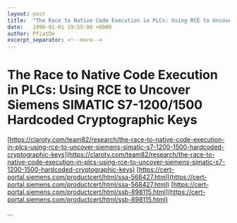 ```yaml
---
layout: post
title:  "The Race to Native Code Execution in PLCs: Using RCE to Uncover Siemens SIMATIC S7-1200/1500 Hardcoded Cryptographic Keys"
date:   1990-01-01 19:55:00 +0000
author: PfiatDe
excerpt_separator: <!--more-->
---
```


# The Race to Native Code Execution in PLCs: Using RCE to Uncover Siemens SIMATIC S7-1200/1500 Hardcoded Cryptographic Keys
[https://claroty.com/team82/research/the-race-to-native-code-execution-in-plcs-using-rce-to-uncover-siemens-simatic-s7-1200-1500-hardcoded-cryptographic-keys](https://claroty.com/team82/research/the-race-to-native-code-execution-in-plcs-using-rce-to-uncover-siemens-simatic-s7-1200-1500-hardcoded-cryptographic-keys)
[https://cert-portal.siemens.com/productcert/html/ssa-568427.html](https://cert-portal.siemens.com/productcert/html/ssa-568427.html)
[https://cert-portal.siemens.com/productcert/html/ssb-898115.html](https://cert-portal.siemens.com/productcert/html/ssb-898115.html)

...
<!--more-->
